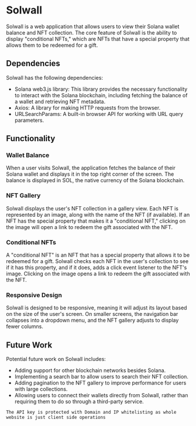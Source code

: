 # Solwall

Solwall is a web application that allows users to view their Solana wallet balance and NFT collection. The core feature of Solwall is the ability to display "conditional NFTs," which are NFTs that have a special property that allows them to be redeemed for a gift.

## Dependencies

Solwall has the following dependencies:

- Solana web3.js library: This library provides the necessary functionality to interact with the Solana blockchain, including fetching the balance of a wallet and retrieving NFT metadata.
- Axios: A library for making HTTP requests from the browser.
- URLSearchParams: A built-in browser API for working with URL query parameters.

## Functionality

### Wallet Balance

When a user visits Solwall, the application fetches the balance of their Solana wallet and displays it in the top right corner of the screen. The balance is displayed in SOL, the native currency of the Solana blockchain.

### NFT Gallery

Solwall displays the user's NFT collection in a gallery view. Each NFT is represented by an image, along with the name of the NFT (if available). If an NFT has the special property that makes it a "conditional NFT," clicking on the image will open a link to redeem the gift associated with the NFT.

### Conditional NFTs

A "conditional NFT" is an NFT that has a special property that allows it to be redeemed for a gift. Solwall checks each NFT in the user's collection to see if it has this property, and if it does, adds a click event listener to the NFT's image. Clicking on the image opens a link to redeem the gift associated with the NFT.

### Responsive Design

Solwall is designed to be responsive, meaning it will adjust its layout based on the size of the user's screen. On smaller screens, the navigation bar collapses into a dropdown menu, and the NFT gallery adjusts to display fewer columns.

## Future Work

Potential future work on Solwall includes:

- Adding support for other blockchain networks besides Solana.
- Implementing a search bar to allow users to search their NFT collection.
- Adding pagination to the NFT gallery to improve performance for users with large collections.
- Allowing users to connect their wallets directly from Solwall, rather than requiring them to do so through a third-party service.


`The API key is protected with Domain and IP whitelisting as whole website is just client side operations`
